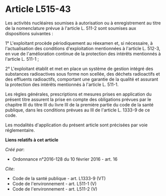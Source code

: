 # Article L515-43

Les activités nucléaires soumises à autorisation ou à enregistrement au titre de la nomenclature prévue à l'article L. 511-2
sont soumises aux dispositions suivantes : 

1° L'exploitant procède périodiquement au réexamen et, si nécessaire, à l'actualisation des conditions d'exploitation
mentionnées à l'article L. 512-3, en vue de l'amélioration continue de la protection des intérêts mentionnés à l'article L.
511-1 ; 

2° L'exploitant établit et met en place un système de gestion intégré des substances radioactives sous forme non scellée, des
déchets radioactifs et des effluents radioactifs, comportant une garantie de la qualité et assurant la protection des
intérêts mentionnés à l'article L. 511-1. 

Les règles générales, prescriptions et mesures prises en application du présent titre assurent la prise en compte des
obligations prévues par le chapitre III du titre III du livre III de la première partie du code de la santé publique, dans
les conditions prévues au III de l'article L. 1333-9 de ce code. 

Les modalités d'application du présent article sont précisées par voie réglementaire.

**Liens relatifs à cet article**

_Créé par_:

  - Ordonnance n°2016-128 du 10 février 2016 - art. 16

_Cite_:

  - Code de la santé publique - art. L1333-9 (VT)
  - Code de l'environnement - art. L511-1 (V)
  - Code de l'environnement - art. L511-2 (V)
